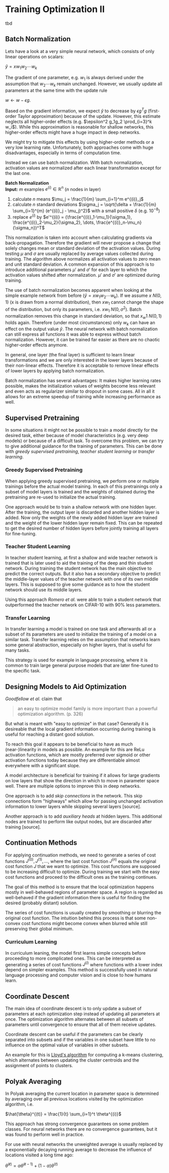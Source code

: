 # Training Optimization II

tbd

## Batch Normalization

Lets have a look at a very simple neural network, which consists of only linear operations on
scalars:

$\hat{y} = xw_1w_2 \cdots w_k$

The gradient of one parameter, e.g. $w_1$ is always derived under the assumption that $w_2 \cdots
w_k$ remain unchanged. However, we usually update all parameters at the same time with the update
rule

$w \leftarrow w - \epsilon g.$

Based on the gradient information, we expect $\hat{y}$ to decrease by $\epsilon g^Tg$ (first-order
Taylor approximation) because of the update. However, this estimate neglects all higher-order
effects (e.g. $\epsilon^2 g_1g_2 \prod_{i=3}^k w_i$). While this approximation is reasonable for
shallow networks, this higher-order effects might have a huge impact in deep networks.

We might try to mitigate this effects by using higher-order methods or a very low learning rate.
Unfortunately, both approaches come with huge disadvantages, especially in terms of computation
time. 

Instead we can use batch normalization. With batch normalization, activation values are normalized
after each linear transformation except for the last one.

**Batch Normalization**  
**Input:** $m$ examples $e^{(i)} \in \mathbb{R}^n$ ($n$ nodes in layer)
1. calculate $n$ means $\mu_j = \frac{1}{m} \sum_{i=1}^m e^{(i)}_j$
2. calculate $n$ standard deviations $\sigma_j = \sqrt{\delta + \frac{1}{m} \sum_{i=1}^{m}
      (e^{(i)}_j - \mu_j)^2}$ with a small positive $\delta$ (e.g. $10^{-8}$)
3. replace $e^{(i)}$ by $e'^{(i)} = (\frac{e^{(i)}_1-\mu_1}{\sigma_1},
      \frac{e^{(i)}_2-\mu_2}{\sigma_2}, \dots, \frac{e^{(i)}_n-\mu_n}{\sigma_n})^T$

This normalization is taken into account when calculating gradients via back-propagation. Therefore
the gradient will never propose a change that solely changes mean or standard deviation of the
activation values. During testing $\mu$ and $\sigma$ are usually replaced by average values
collected during training. The algorithm above normalizes all activation values to zero mean and
unit standard deviation. A common expansion of this approach is to introduce additional parameters
$\mu'$ and $\sigma'$ for each layer to which the activation values shifted after normalization.
$\mu'$ and $\sigma'$ are optimized during training.

The use of batch normalization becomes apparent when looking at the simple example network from
before ($\hat{y} = xw_1w_2 \cdots w_k$). If we assume $x ~ N(0, 1)$ (x is drawn from a normal
distribution), then $xw_1$ cannot change the shape of the distribution, but only its parameters,
i.e. $xw_1 ~ N(0, \sigma^2)$. Batch normalization removes this change in standard deviation, so that
$x_w1 ~ N(0, 1)$ holds again. Therefore (under most circumstances) only $w_k$ can have an effect on
the output value $\hat{y}$. The neural network with batch normalization can still express all
functions it was able to express without batch normalization. However, it can be trained far easier
as there are no chaotic higher-order effects anymore. 

In general, one layer (the final layer) is sufficient to learn linear transformations and we are
only interested in the lower layers because of their non-linear effects. Therefore it is acceptable
to remove linear effects of lower layers by applying batch normalization.

Batch normalization has several advantages: It makes higher learning rates possible, makes the
initialization values of weights become less relevant and even acts as regularizer similar to
dropout in some cases. All in all it allows for an extreme speedup of training while increasing
performance as well.


## Supervised Pretraining

In some situations it might not be possible to train a model directly for the desired task, either
because of model characteristics (e.g. very deep models) or because of a difficult task. To overcome
this problem, we can try to give additional guidance for the training of parameters. This can be done with *greedy supervised pretraining*, *teacher student learning* or *transfer learning*.

### Greedy Supervised Pretraining

When applying greedy supervised pretraining, we perform one or multiple trainings before the actual
model training. In each of this pretrainings only a subset of model layers is trained and the
weights of obtained during the pretraining are re-used to initialize the actual training. 

One approach would be to train a shallow network with one hidden layer. After the training, the
output layer is discarded and another hidden layer is added. Now only the weights of the newly added
hidden layer are trained and the weight of the lower hidden layer remain fixed. This can be repeated
to get the desired number of hidden layers before jointly training all layers for fine-tuning.

### Teacher Student Learning

In teacher student learning, at first a shallow and wide teacher network is trained that is later
used to aid the training of the deep and thin student network. During training the student network
has the main objective to predict the correct outputs. But it also has a secondary objective to
predict the middle-layer values of the teacher network with one of its own middle layers. This is
supposed to give some guidance as to how the student network should use its middle layers.

Using this approach *Romero et al.* were able to train a student network that outperformed the
teacher network on CIFAR-10 with 90% less parameters.

### Transfer Learning

In transfer learning a model is trained on one task and afterwards all or a subset of its parameters
are used to initialize the training of a model on a similar task. Transfer learning relies on the
assumption that networks learn some general abstraction, especially on higher layers, that is useful
for many tasks. 

This strategy is used for example in language processing, where it is common to train large general
purpose models that are later fine-tuned to the specific task.

## Designing Models to Aid Optimization

*Goodfellow et al.* claim that

> an easy to optimize model family is more important than a powerful optimization algorithm. (p. 326)

But what is meant with "easy to optimize" in that case? Generally it is desireable that the local
gradient information occurring during training is useful for reaching a distant good solution.

To reach this goal it appears to be beneficial to have as much (near-)linearity in models as
possible. An example for this are ReLu activation functions, which are mostly preferred over sigmoid
or other activation functions today because they are  differentiable almost everywhere with a
significant slope.

A model architecture is beneficial for training if it allows for large gradients on low layers that
show the direction in which to move in parameter space well. There are multiple options to improve
this in deep networks.

One approach is to add *skip connections* in the network. This skip connections form "highways" which
allow for passing unchanged activation information to lower layers while skipping several layers
[source].

Another approach is to add *auxiliary heads* at hidden layers. This additional nodes are trained to
perform like output nodes, but are discarded after training [source].

## Continuation Methods

For applying continuation methods, we need to generate a series of cost functions $J^{(0)}, J^{(1)},
\dots$, where the last cost function $J^{(n)}$ equals the original cost function $J$ that we want to
optimize. This cost functions are supposed to be increasing difficult to optimize. During training we start with the easy cost functions and proceed to the difficult ones as the training continues. 

The goal of this method is to ensure that the local optimization happens mostly in well-behaved
regions of parameter space. A region is regarded as well-behaved if the gradient information there
is useful for finding the desired (probably distant) solution.

The series of cost functions is usually created by smoothing or blurring the original cost function.
The intuition behind this process is that some non-convex cost functions might become convex when
blurred while still preserving their global minimum.

### Curriculum Learning

In curriculum leaning, the model first learns simple concepts before proceeding to more complicated
ones. This can be interpreted as generating a series of cost functions $J^{(i)}$ where functions
with a lower index depend on simpler examples. This method is successfully used in natural language
processing and computer vision and is close to how humans learn.

## Coordinate Descent

The main idea of coordinate descent is to only update a subset of parameters at each optimization
step instead of updating all parameters at once. The optimization algorithm alternates between all
subsets of parameters until convergence to ensure that all of them receive updates. 

Coordinate descent can be useful if the parameters can be clearly separated into subsets and if the
variables in one subset have little to no influence on the optimal value of variables in other
subsets.

An example for this is [Lloyd's
algorithm](https://en.wikipedia.org/wiki/K-means_clustering#Standard_algorithm_(na%C3%AFve_k-means))
for computing a k-means clustering, which alternates between updating the cluster centroids and the
assignment of points to clusters.


## Polyak Averaging

In Polyak averaging the current location in parameter space is determined by averaging over all
previous locations visited by the optimization algorithm, i.e.

$\hat{\theta}^{(t)} = \frac{1}{t} \sum_{i=1}^t \theta^{(i)}$

This approach has strong convergence guarantees on some problem classes. For neural networks there
are no convergence guarantees, but it was found to perform well in practice.

For use with neural networks the unweighted average is usually replaced by a exponentially decaying
running average to decrease the influence of locations visited a long time ago:

$\hat{\theta}^{(t)} = \alpha \hat{\theta}^{(t-1)} + (1- \alpha)\theta^{(t)}$
